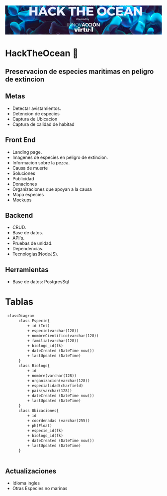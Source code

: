 ![](./assets/header.png)

# HackTheOcean :turtle:

## Preservacion de especies maritimas en peligro de extincion

## Metas

- Detectar avistamientos.
- Detencion de especies
- Captura de Ubicacion
- Captura de calidad de habitad

## Front End

- Landing page.
- Imagenes de especies en peligro de extincion.
- Informacion sobre la pezca.
- Causa de muerte
- Soluciones
- Publicidad
- Donaciones
- Organizaciones que apoyan a la causa
- Mapa especies
- Mockups

## Backend

- CRUD.
- Base de datos.
- API's.
- Pruebas de unidad.
- Dependencias.
- Tecnologias(NodeJS).

## Herramientas

- Base de datos: PostgresSql

# Tablas

```mermaid
 classDiagram
      class Especie{
          + id (Int)
          + especie(varchar(128))
          + nombreCientifico(varchar(128))
          + familia(varchar(128))
          + biologo_id(fk)
          + dateCreated (DateTime now())
          + lastUpdated (DateTime)
      }
      class Biologo{
          + id
          + nombre(varchar(128))
          + organizacion(varchar(128))
          + especialidad(charfield)
          + pais(varchar(128))
          + dateCreated (DateTime now())
          + lastUpdated (DateTime)
      }
      class Ubicaciones{
          + id
          + coordenadas (varchar(255))
          + ph(Float)
          + especie_id(fk)
          + biologo_id(fk)
          + dateCreated (DateTime now())
          + lastUpdated (DateTime)
      }
      
```

## Actualizaciones

- Idioma ingles
- Otras Especies no marinas
